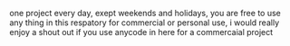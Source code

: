 one project every day, exept weekends and holidays, you are free to use any thing in this respatory for commercial or personal use, i would really enjoy a
shout out if you use anycode in here for a commercaial project
